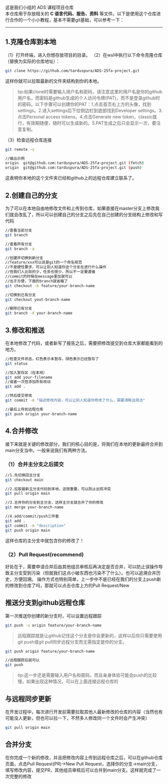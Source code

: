 这是我们小组的 ADS 课程项目仓库  
本仓库用于存放相关的 **C 语言代码、报告、资料** 等文件。以下是使用这个仓库进行合作的一个小小教程，基本不需要git基础，可以参考一下：

---

## 1.克隆仓库到本地

（1）打开终端，进入你想存放项目的目录。
（2）在wsl中执行以下命令克隆仓库（替换为实际的仓库地址）：

```bash
git clone https://github.com/tarduspura/ADS-25fa-project.git
```
这样你就可以拉取最新的文件夹结构到你的本地。

>tip:如果clone时需要输入用户名和密码，请注意这里的用户名是你的github用户名，而密码是github生成的个人访问令牌(PAT)，而不是登录github时的密码。以下步骤可以创建你的PAT：1.点击首页右上方的头像，找到settings。2.进入settings后下拉侧边栏到底部找到Developer settings。3.点击Personal access tokens。4.点击Generate new token，classic就行，有效期随便，随时可以生成新的。5.PAT生成之后只会显示一次，要注意复制。

（3）检查远程仓库连接

```bash
git remote -v

//输出示例
origin  git@github.com:tarduspura/ADS-25fa-project.git (fetch)
origin  git@github.com:tarduspura/ADS-25fa-project.git (push)
```
这表明你本地的这个文件夹已经和github上的远程仓库建立联系了。

## 2.创建自己的分支

为了可以在本地自由地修改文件和上传到仓库，如果直接在master分支上修改我们就会改乱了，所以可以创建自己的分支之后先在自己创建的分支结构上修改和写代码

```bash
//查看当前分支
git branch

//查看所有分支
git branch -a

//创建并切换到新分支
//feature/xxx可以说是git的一个命名规范
//不是硬性要求，可以让别人知道你这个分支在进行什么操作
//但我们人比较的少，任务也很少，所以不一定要遵循
//commit的时候在message里加就可以
//出于方便，下面的branch就省略了
git checkout -b feature/your-branch-name

//切换到已有分支
git checkout yout-branch-name

//删除已有分支
git branch -d your-branch-name
```

## 3.修改和推送

在本地修改了代码，或者新写了报告之后，需要把修改提交到仓库大家都能看到的地方。
```bash
//检查文件状态，红色表示未暂存，绿色表示已经暂存了
git status

//加入暂存区（在本地）
git add your-filename
//或者一次性添加所有改动
git add .

//然后提交修改
git commit -m "描述修改内容，可以让别人知道你修改了什么，需要清晰且简洁"

//最后上传到远程仓库
git push origin your-branch-name
```

## 4.合并修改

接下来就是关键的修改部分，我们的核心目的是，将我们在本地的更新最终合并到main分支当中。一般来说我们有两种方法。

### （1）合并主分支之后提交

```bash
//1.先切换回主分支
git checkout main

//2.拉取最新主分支代码到本地，这很重要，可以防止出现冲突
git pull origin main

//3.合并你的分支到主分支，这样主分支就合并了你的修改
git merge your-branch-name

//4.add/commit/push三件套
git add .
git commit -m "description"
git push origin main
```
这样仓库的主分支中就包含你的修改了！

### （2）Pull Request(recommend)
好处在于，需要申请合并后由其他组员审核后再决定是否合并，可以防止误操作导致主分支受到污染（但就我们这点小破东西也污染不了什么）。也可以追溯合并历史，方便回溯。
操作方式也特别简单，上一步中不是已经在我们的分支上push新的修改到仓库了吗，那就可以点击仓库上方的Pull Request/New



## 推送分支到github远程仓库

第一次推送你创建的新分支时，可以设置远程跟踪
```bash
git push -u origin feature/your-branch-name
```
>远程跟踪就是让github记住这个分支是你会更新的，这样以后你只需要使用git push或git pull同步远程分支而无需指定是你的分支。

```bash
git push origin feature/your-branch-name

//远程跟踪后就可以
git push
```
>tip:这一步还是需要输入用户名和密码，而且亲身体验可能会push的比较慢，如果出现这种情况，可以在上面连接远程仓库的

## 与远程同步更新

在开发过程中，每次进行开发前需要拉取其他人最新修改的仓库的内容（当然也有可能没人更新，但也可以拉一下，不然多人修改同一个文件时会产生冲突）

```bash
git pull origin main
```

## 合并分支

在你完成一个新的修改，并且把修改内容上传到远程仓库之后，可以在github仓库页面，点击Pull Request(PR)->New Pull Request，选择你的分支->main分支，填写修改内容，提交PR，其他组员审核后可以合并到main分支。这样就完成了一次完整的修改



